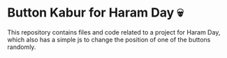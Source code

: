 # Button Kabur for Haram Day 💀

This repository contains files and code related to a project for Haram Day, which also has a simple js to change the position of one of the buttons randomly.
